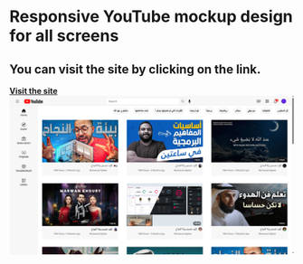 # Responsive YouTube mockup design for all screens
## You can visit the site by clicking on the link.
**[Visit the site](https://benevolent-dragon-be808d.netlify.app/)**
<br>
![fsd](Image/Laptop_project.png)

